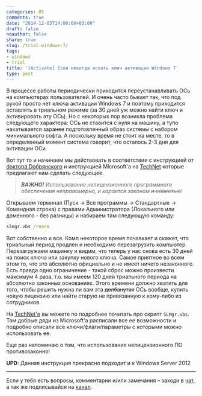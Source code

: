 ```yaml
---
categories: OS
comments: true
date: "2014-12-03T14:00:00+03:00"
draft: false
noauthor: false
share: true
slug: /trial-windows-7/
tags:
- windows
- trial
title: '[Activate] Если некогда искать ключ активации Windows 7'
type: post
---
```


В процессе работы периодически приходится переустанавливать ОСь на компьютерах пользователей. И очень часто бывает так, что под рукой просто нет ключа активации Windows 7 и поэтому приходится оставлять в триальном режиме (за 30 дней уж можно найти ключ и активировать эту ОСь). Но с некоторых пор возникла проблема следующего характера: ОСь не ставится с нуля на машину, а тупо накатывается заранее подготовленный образ системы с набором минимального софта. А поскольку время не стоит на месте, то в определенный момент система говорит, что осталось 2-3 дня для активации ОСи.

Вот тут то и начинаем мы действовать в соответствии с инструкцией от [dоктора Dобрянского](http://hutpu4.net/windows/prodlenie-testovogo-perioda-windows-7-i-windows-2008-r2-server.html) и инструкцией Microsoft'а на [TechNet](http://technet.microsoft.com/ru-ru/library/dn502540.aspx) которые предлагают нам сделать следующее.

> *__ВАЖНО!__ Использование нелицензионного программного обеспечения неправомерно, и карается законом ~~и совестью~~!*

Открываем терминал (Пуск -> Все программы -> Стандартные -> Командная строка) с правами Администратора (Локального или доменного - без разницы) и набираем там следующую команду:

```cmd
slmgr.vbs /rearm
```

Вот собственно и все. Комп некоторое время почавкает и скажет, что триальный период продлен и необходимо перезагрузить компьютер. Перезагружаем машинку и видим, что теперь у нас снова есть 30 дней на поиск ключа или закупку нового ключа. Самое приятное во всем этом то, что это абсолютно официально и не имеет ничего незаконного. Есть правда одно ограничение - такой сброс можно произвести максимум 4 раза, т.о. мы имеем 120 дней триального периода на абсолютно законных основаниях. Этого времени должно хватить для того, чтобы решить нужна ли вам эта ~~долбанутая~~ ОСь вообще, купить новую лицензию или найти старую не привязанную к кому-либо из сотрудников.

На [TechNet'е](http://technet.microsoft.com/ru-ru/library/dn502540.aspx) вы можете по подробнее почитать про скрипт `SLMgr.vbs`. Там добрые дяди из Microsoft'а расписали все ее возможности и подробно описали все ключи/флаги/параметры с которыми можно использовать ее.

Еще раз напоминаю о том, что использование нелицензионного ПО противозаконно!

__UPD__: Данная инструкция прекрасно подходит и к Windows Server 2012

---
Если у тебя есть вопросы, комментарии и/или замечания – заходи в [чат](https://ttttt.me/jtprogru_chat), а так же подписывайся на [канал](https://ttttt.me/jtprogru_channel).

